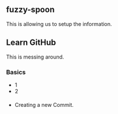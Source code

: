 ## fuzzy-spoon
This is allowing us to setup the information.

## Learn GitHub
This is messing around.

### Basics
- 1
- 2

####

- Creating a new Commit.
